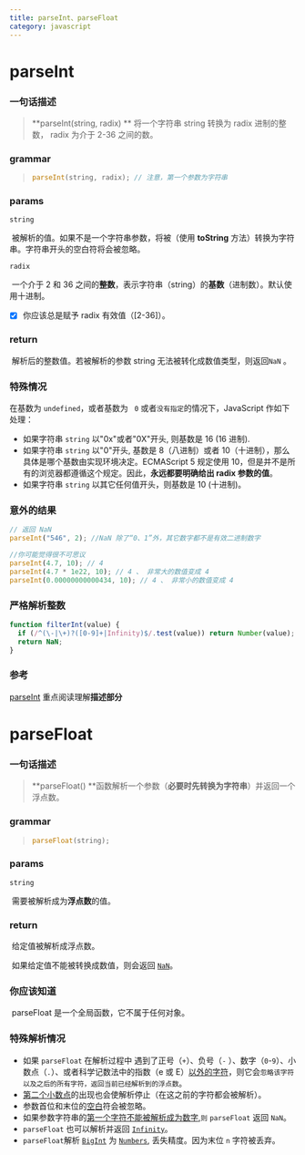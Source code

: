 ```yaml
---
title: parseInt、parseFloat
category: javascript
---
```


# parseInt

### 一句话描述

> **parseInt(string, radix) ** 将一个字符串 string 转换为 radix 进制的整数， radix 为介于 2-36 之间的数。

### grammar

> ```javascript
> parseInt(string, radix); // 注意，第一个参数为字符串
> ```

### params

`string`

​ 被解析的值。如果不是一个字符串参数，将被（使用 **toString** 方法）转换为字符串。字符串开头的空白符将会被忽略。

`radix`

​ 一个介于 2 和 36 之间的**整数**，表示字符串（string）的**基数**（进制数）。默认使用十进制。

- [x] 你应该总是赋予 radix 有效值（[2-36]）。

### return

​ 解析后的整数值。若被解析的参数 string 无法被转化成数值类型，则返回`NaN` 。

### 特殊情况

在基数为 `undefined`，或者基数为 ` 0` 或者`没有指定`的情况下，JavaScript 作如下处理：

- 如果字符串 `string` 以"0x"或者"0X"开头, 则基数是 16 (16 进制).
- 如果字符串 `string` 以"0"开头, 基数是 8（八进制）或者 10（十进制），那么具体是哪个基数由实现环境决定。ECMAScript 5 规定使用 10，但是并不是所有的浏览器都遵循这个规定。因此，**永远都要明确给出 radix 参数的值**。
- 如果字符串 `string` 以其它任何值开头，则基数是 10 (十进制)。

### 意外的结果

```javascript
// 返回 NaN
parseInt("546", 2); //NaN 除了“0、1”外，其它数字都不是有效二进制数字

//你可能觉得很不可思议
parseInt(4.7, 10); // 4
parseInt(4.7 * 1e22, 10); // 4 、 非常大的数值变成 4
parseInt(0.00000000000434, 10); // 4 、 非常小的数值变成 4
```

### 严格解析整数

```javascript
function filterInt(value) {
  if (/^(\-|\+)?([0-9]+|Infinity)$/.test(value)) return Number(value);
  return NaN;
}
```

### 参考

[parseInt](https://developer.mozilla.org/zh-CN/docs/Web/JavaScript/Reference/Global_Objects/parseInt) 重点阅读理解**描述部分**

# parseFloat

### 一句话描述

> **parseFloat() **函数解析一个参数（**必要时先转换为字符串**）并返回一个浮点数。

### grammar

> ```javascript
> parseFloat(string);
> ```

### params

`string`

​ 需要被解析成为**浮点数**的值。

### return

​ 给定值被解析成浮点数。

​ 如果给定值不能被转换成数值，则会返回 [`NaN`](https://developer.mozilla.org/zh-CN/docs/Web/JavaScript/Reference/Global_Objects/NaN)。

### 你应该知道

​ parseFloat 是一个全局函数，它不属于任何对象。

### 特殊解析情况

- 如果 `parseFloat` 在解析过程中 遇到了正号（`+`）、负号（`-` ）、数字（`0`-`9`）、小数点（`.`）、或者科学记数法中的指数（e 或 E）<u>以外的字符</u>，则它会`忽略该字符以及之后的所有字符，返回当前已经解析到的浮点数`。
- <u>第二个小数点</u>的出现也会使解析停止（在这之前的字符都会被解析）。
- 参数首位和末位的<u>空白</u>符会被忽略。
- 如果参数字符串的<u>第一个字符不能被解析成为数字</u>,`则` `parseFloat` 返回 `NaN`。
- `parseFloat` 也可以解析并返回 [`Infinity`](https://developer.mozilla.org/zh-CN/docs/Web/JavaScript/Reference/Global_Objects/Infinity)。
- `parseFloat`解析 [`BigInt`](https://developer.mozilla.org/zh-CN/docs/Web/JavaScript/Reference/Global_Objects/BigInt) 为 [`Numbers`](https://developer.mozilla.org/zh-CN/docs/Web/JavaScript/Reference/Global_Objects/Number), 丢失精度。因为末位 `n` 字符被丢弃。
